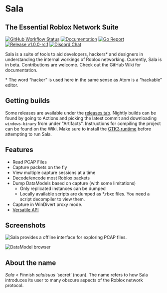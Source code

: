 # Sala
## The Essential Roblox Network Suite

[![GitHub Workflow Status](https://img.shields.io/github/workflow/status/Gskartwii/roblox-dissector/Go)](https://github.com/Gskartwii/roblox-dissector/actions)
[![Documentation](https://godoc.org/github.com/Gskartwii/roblox-dissector?status.svg)](https://godoc.org/github.com/Gskartwii/roblox-dissector)
[![Go Report](https://goreportcard.com/badge/github.com/Gskartwii/roblox-dissector)](https://goreportcard.com/report/github.com/Gskartwii/roblox-dissector)
[![Release v1.0.0-rc.1](https://img.shields.io/badge/release-v1.0.0rc.1-blue.svg)](https://github.com/Gskartwii/roblox-dissector/releases)
[![Discord Chat](https://img.shields.io/discord/564392147038502912)](https://discord.gg/zPbprKb)

Sala is a suite of tools to aid developers, hackers\* and designers in understanding the internal workings of Roblox networking. Currently, Sala is in beta. Contributions are welcome. Check out the GitHub Wiki for documentation.

\* The word “hacker” is used here in the same sense as Atom is a “hackable” editor.

## Getting builds
Some releases are available under the [releases tab](https://github.com/Gskartwii/roblox-dissector/releases). Nightly builds can be found by going to Actions and picking the latest commit and downloading `windows-binary` from under "Artifacts". Instructions for compiling the project can be found on the Wiki.
Make sure to install the [GTK3 runtime](https://github.com/tschoonj/GTK-for-Windows-Runtime-Environment-Installer/releases) before attempting to run Sala.

## Features
* Read PCAP Files
* Capture packets on the fly
* View multiple capture sessions at a time
* Decode/encode most Roblox packets
* Dump DataModels based on capture (with some limitations)
    - Only replicated instances can be dumped
    - Locally available scripts are dumped as *.rbxc files. You need a script decompiler to view them.
* Capture in WinDivert proxy mode.
* [Versatile API](https://godoc.org/github.com/Gskartwii/roblox-dissector/peer)

## Screenshots
![Sala provides a offline interface for exploring PCAP files.](https://user-images.githubusercontent.com/6651822/90891380-43deee00-e3c4-11ea-8852-6a82e64c97a6.png)

![DataModel browser](https://user-images.githubusercontent.com/6651822/90891449-62dd8000-e3c4-11ea-9b10-78e717559277.png)

## About the name
_Sala_ < Finnish _salaisuus_ ‘secret’ (noun). The name refers to how Sala introduces its user to many obscure aspects of the Roblox network protocol.
